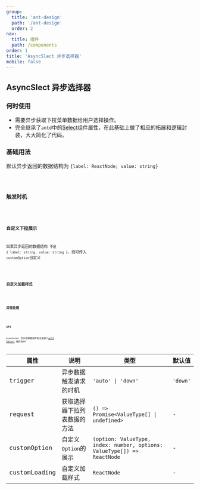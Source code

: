 ```yaml
---
group:
  title: 'ant-design'
  path: '/ant-design'
  order: 2
nav:
  title: 组件
  path: /components
order: 1
title: 'AsyncSlect 异步选择器'
mobile: false
---
```


## AsyncSlect 异步选择器

### 何时使用

- 需要异步获取下拉菜单数据给用户选择操作。
- 完全继承了`antd`中的[Select](https://ant-design.gitee.io/components/select-cn/)组件属性，在此基础上做了相应的拓展和逻辑封装，大大简化了代码。

### 基础用法

默认异步返回的数据结构为 `{label: ReactNode; value: string}`

<code src="./demos/demo1.tsx" />

### 触发时机

<code src="./demos/demo2.tsx" />

### 自定义下拉展示

如果异步返回的数据结构 `不是` `{ label: string, value: string }`，则可传入 `customOption`自定义

<code src="./demos/demo3.tsx" />

### 自定义加载样式

<code src="./demos/demo4.tsx" />

### 异常处理

<code src="./demos/demo5.tsx" />

### API

`AsyncSelect` 异步选择器组件完全继承了[antd Select](https://ant-design.gitee.io/components/select-cn/#API) 组件的`API`

| 属性 | 说明 | 类型 | 默认值 |
| --- | --- | --- | --- |
| trigger | 异步数据触发请求的时机 | `'auto' \| 'down'` | `'down'` |
| request | 获取选择器下拉列表数据的方法 | `() => Promise<ValueType[] \| undefined>` | - |
| customOption | 自定义`Option`的展示 | `(option: ValueType, index: number, options: ValueType[]) => ReactNode` | - |
| customLoading | 自定义加载样式 | `ReactNode` | - |

